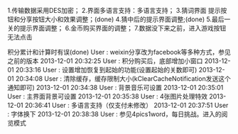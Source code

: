 
1.传输数据采用DES加密；
2.界面多语言支持：多语言支持；
3.猜词界面 提示按钮和分享按钮大小和效果调整；(done)
4.猜中后的提示界面调整;(done)
5.最后一关的提示界面调整；
6.金币购买界面的调整；
7.数据没下来之前，进入游戏按钮无法点击



积分累计和计算时有误(done)
User : weixin分享改为facebook等多种方式，参见之前的版本
2013-12-01 20:32:25
User : 积分购买后，底部增加小窗口
2013-12-01 20:33:16
User : 设置增加恢复到起始的功能(设置起始的关数即可)
2013-12-01 20:34:08
User : 清除缓存，缓存限制大小(kClearCacheNotification发送这个通知即可)
2013-12-01 20:34:38
User : 背景音乐可设置
2013-12-01 20:35:01
User : 主界面背景可设置
2013-12-01 20:35:38
User : 4张图片处理特效
2013-12-01 20:36:41
User : 多语言支持（仅支付未修改）
2013-12-01 20:37:51
User : 字体换下
2013-12-01 20:38:38
User : 参见4pics1word，每日挑战。进入的阅览模式